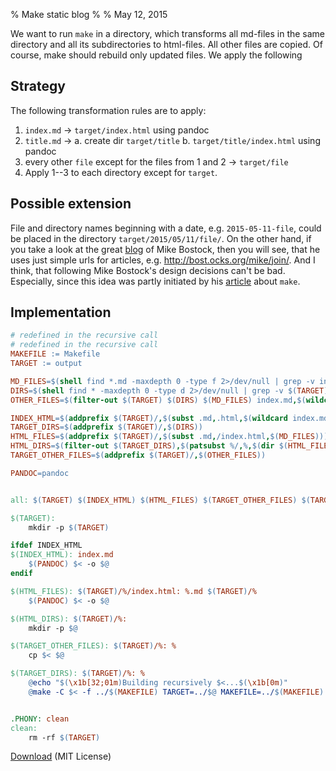 % Make static blog
%
% May 12, 2015

We want to run `make` in a directory, which transforms all md-files in the same directory and all its subdirectories to html-files. All other files are copied. Of course, make should rebuild only updated files. We apply the following

## Strategy

The following transformation rules are to apply:

1. `index.md` -> `target/index.html` using pandoc
2. `title.md` ->
	a. create dir `target/title`
  	b. `target/title/index.html` using pandoc
3. every other `file` except for the files from 1 and 2 -> `target/file`
4. Apply 1--3 to each directory except for `target`.

## Possible extension

File and directory names beginning with a date, e.g. `2015-05-11-file`, could be placed in the directory `target/2015/05/11/file/`. On the other hand, if you take a look at the great [blog](http://bost.ocks.org/) of Mike Bostock, then you will see, that he uses just simple urls for articles, e.g. http://bost.ocks.org/mike/join/. And I think, that following Mike Bostock's design decisions can't be bad. Especially, since this idea was partly initiated by his [article](http://bost.ocks.org/mike/make/) about `make`.

## Implementation

```Makefile
# redefined in the recursive call
# redefined in the recursive call
MAKEFILE := Makefile
TARGET := output

MD_FILES=$(shell find *.md -maxdepth 0 -type f 2>/dev/null | grep -v index | tr '\n' ' ')
DIRS=$(shell find * -maxdepth 0 -type d 2>/dev/null | grep -v $(TARGET) | tr '\n' ' ')
OTHER_FILES=$(filter-out $(TARGET) $(DIRS) $(MD_FILES) index.md,$(wildcard *))

INDEX_HTML=$(addprefix $(TARGET)/,$(subst .md,.html,$(wildcard index.md)))
TARGET_DIRS=$(addprefix $(TARGET)/,$(DIRS))
HTML_FILES=$(addprefix $(TARGET)/,$(subst .md,/index.html,$(MD_FILES)))
HTML_DIRS=$(filter-out $(TARGET_DIRS),$(patsubst %/,%,$(dir $(HTML_FILES))))
TARGET_OTHER_FILES=$(addprefix $(TARGET)/,$(OTHER_FILES))

PANDOC=pandoc


all: $(TARGET) $(INDEX_HTML) $(HTML_FILES) $(TARGET_OTHER_FILES) $(TARGET_DIRS) 

$(TARGET):
	mkdir -p $(TARGET)

ifdef INDEX_HTML
$(INDEX_HTML): index.md
	$(PANDOC) $< -o $@
endif

$(HTML_FILES): $(TARGET)/%/index.html: %.md $(TARGET)/%
	$(PANDOC) $< -o $@

$(HTML_DIRS): $(TARGET)/%:
	mkdir -p $@

$(TARGET_OTHER_FILES): $(TARGET)/%: %
	cp $< $@

$(TARGET_DIRS): $(TARGET)/%: %
	@echo "$(\x1b[32;01m)Building recursively $<...$(\x1b[0m)"
	@make -C $< -f ../$(MAKEFILE) TARGET=../$@ MAKEFILE=../$(MAKEFILE)


.PHONY: clean
clean: 
	rm -rf $(TARGET)

```

[Download](Makefile) (MIT License)
